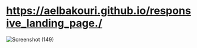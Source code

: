 # https://aelbakouri.github.io/responsive_landing_page./
![Screenshot (149)](https://user-images.githubusercontent.com/95944107/146062317-24ef70c5-78d7-411b-aa0d-fa2b0f5ebacd.png)
